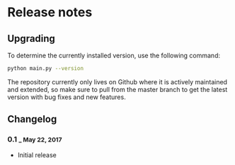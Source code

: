 # Release notes

## Upgrading

To determine the currently installed version, use the following command:

```bash
python main.py --version
```

The repository currently only lives on Github where it is actively maintained and extended, so make 
sure to pull from the master branch to get the latest version with bug fixes and new features. 


## Changelog

### 0.1 <small> _ May 22, 2017</small>

* Initial release

